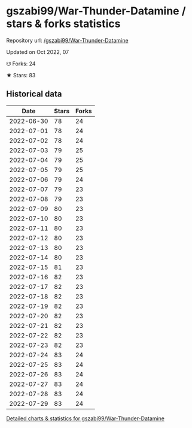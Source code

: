 # gszabi99/War-Thunder-Datamine / stars & forks statistics

Repository url: [/gszabi99/War-Thunder-Datamine](https://github.com/gszabi99/War-Thunder-Datamine)

Updated on Oct 2022, 07

☋ Forks: 24

★ Stars: 83

## Historical data
| Date | Stars | Forks |
|------|-------|-------|
| 2022-06-30 | 78 | 24 | 
| 2022-07-01 | 78 | 24 | 
| 2022-07-02 | 78 | 24 | 
| 2022-07-03 | 79 | 25 | 
| 2022-07-04 | 79 | 25 | 
| 2022-07-05 | 79 | 25 | 
| 2022-07-06 | 79 | 24 | 
| 2022-07-07 | 79 | 23 | 
| 2022-07-08 | 79 | 23 | 
| 2022-07-09 | 80 | 23 | 
| 2022-07-10 | 80 | 23 | 
| 2022-07-11 | 80 | 23 | 
| 2022-07-12 | 80 | 23 | 
| 2022-07-13 | 80 | 23 | 
| 2022-07-14 | 80 | 23 | 
| 2022-07-15 | 81 | 23 | 
| 2022-07-16 | 82 | 23 | 
| 2022-07-17 | 82 | 23 | 
| 2022-07-18 | 82 | 23 | 
| 2022-07-19 | 82 | 23 | 
| 2022-07-20 | 82 | 23 | 
| 2022-07-21 | 82 | 23 | 
| 2022-07-22 | 82 | 23 | 
| 2022-07-23 | 82 | 23 | 
| 2022-07-24 | 83 | 24 | 
| 2022-07-25 | 83 | 24 | 
| 2022-07-26 | 83 | 24 | 
| 2022-07-27 | 83 | 24 | 
| 2022-07-28 | 83 | 24 | 
| 2022-07-29 | 83 | 24 | 


[Detailed charts & statistics for gszabi99/War-Thunder-Datamine](https://reviewgithub.com/rep/gszabi99/War-Thunder-Datamine)
